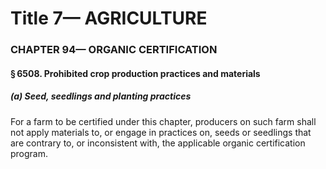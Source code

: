 
# Title 7— AGRICULTURE
### CHAPTER 94— ORGANIC CERTIFICATION
#### § 6508. Prohibited crop production practices and materials
##### (a) Seed, seedlings and planting practices

For a farm to be certified under this chapter, producers on such farm shall not apply materials to, or engage in practices on, seeds or seedlings that are contrary to, or inconsistent with, the applicable organic certification program.
